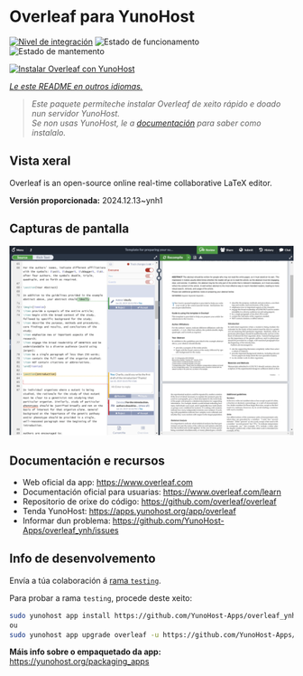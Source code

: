 <!--
NOTA: Este README foi creado automáticamente por <https://github.com/YunoHost/apps/tree/master/tools/readme_generator>
NON debe editarse manualmente.
-->

# Overleaf para YunoHost

[![Nivel de integración](https://apps.yunohost.org/badge/integration/overleaf)](https://ci-apps.yunohost.org/ci/apps/overleaf/)
![Estado de funcionamento](https://apps.yunohost.org/badge/state/overleaf)
![Estado de mantemento](https://apps.yunohost.org/badge/maintained/overleaf)

[![Instalar Overleaf con YunoHost](https://install-app.yunohost.org/install-with-yunohost.svg)](https://install-app.yunohost.org/?app=overleaf)

*[Le este README en outros idiomas.](./ALL_README.md)*

> *Este paquete permíteche instalar Overleaf de xeito rápido e doado nun servidor YunoHost.*  
> *Se non usas YunoHost, le a [documentación](https://yunohost.org/install) para saber como instalalo.*

## Vista xeral

Overleaf is an open-source online real-time collaborative LaTeX editor.


**Versión proporcionada:** 2024.12.13~ynh1

## Capturas de pantalla

![Captura de pantalla de Overleaf](./doc/screenshots/screenshot.png)

## Documentación e recursos

- Web oficial da app: <https://www.overleaf.com>
- Documentación oficial para usuarias: <https://www.overleaf.com/learn>
- Repositorio de orixe do código: <https://github.com/overleaf/overleaf>
- Tenda YunoHost: <https://apps.yunohost.org/app/overleaf>
- Informar dun problema: <https://github.com/YunoHost-Apps/overleaf_ynh/issues>

## Info de desenvolvemento

Envía a túa colaboración á [rama `testing`](https://github.com/YunoHost-Apps/overleaf_ynh/tree/testing).

Para probar a rama `testing`, procede deste xeito:

```bash
sudo yunohost app install https://github.com/YunoHost-Apps/overleaf_ynh/tree/testing --debug
ou
sudo yunohost app upgrade overleaf -u https://github.com/YunoHost-Apps/overleaf_ynh/tree/testing --debug
```

**Máis info sobre o empaquetado da app:** <https://yunohost.org/packaging_apps>
